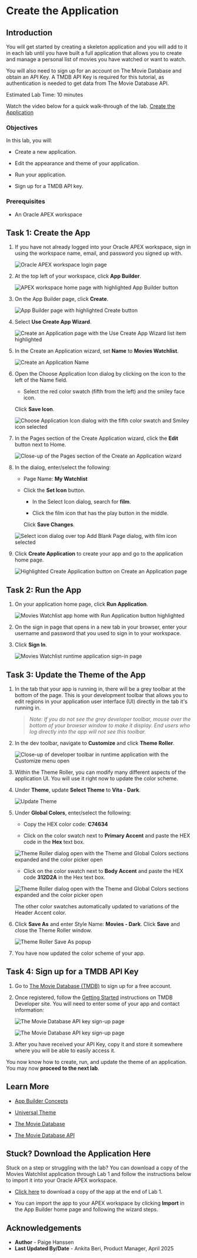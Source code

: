 # Create the Application

## Introduction

You will get started by creating a skeleton application and you will add to it in each lab until you have built a full application that allows you to create and manage a personal list of movies you have watched or want to watch.

You will also need to sign up for an account on The Movie Database and obtain an API Key. A TMDB API Key is required for this tutorial, as authentication is needed to get data from The Movie Database API.

Estimated Lab Time: 10 minutes

Watch the video below for a quick walk-through of the lab.
[Create the Application](videohub:1_wnfxin31)

### Objectives

In this lab, you will:

- Create a new application.

- Edit the appearance and theme of your application.

- Run your application.

- Sign up for a TMDB API key.

### Prerequisites

- An Oracle APEX workspace

## Task 1: Create the App

1. If you have not already logged into your Oracle APEX workspace, sign in using the workspace name, email, and password you signed up with.

    ![Oracle APEX workspace login page](images/apex-sign-in.png " ")

2. At the top left of your workspace, click **App Builder**.

    ![APEX workspace home page with highlighted App Builder button](images/workspace-home-edit.png " ")

3. On the App Builder page, click **Create**.

    ![App Builder page with highlighted Create button](images/app-builder-create.png " ")

4. Select **Use Create App Wizard**.

    ![Create an Application page with the Use Create App Wizard list item highlighted](images/new-application-edit.png " ")

5. In the Create an Application wizard, set **Name** to **Movies Watchlist**.

    ![Create an Application Name](images/movies-watchlist.png " ")

6. Open the Choose Application Icon dialog by clicking on the icon to the left of the Name field.

    - Select the red color swatch (fifth from the left) and the smiley face icon.

    Click **Save Icon**.

    ![Choose Application Icon dialog with the fifth color swatch and Smiley icon selected](images/choose-icon.png " ")

7. In the Pages section of the Create Application wizard, click the **Edit** button next to Home.

    ![Close-up of the Pages section of the Create an Application wizard](images/edit-home-page.png " ")

8. In the dialog, enter/select the following:

    - Page Name: **My Watchlist**

    - Click the **Set Icon** button.

        - In the Select Icon dialog, search for **film**.

        - Click the film icon that has the play button in the middle.

        Click **Save Changes**.

    ![Select icon dialog over top Add Blank Page dialog, with film icon selected](images/home-page-changes.png " ")

9. Click **Create Application** to create your app and go to the application home page.

    ![Highlighted Create Application button on Create an Application page](images/create-app.png " ")

## Task 2: Run the App

1. On your application home page, click **Run Application**.

    ![Movies Watchlist app home with Run Application button highlighted](images/run-app.png " ")

2. On the sign in page that opens in a new tab in your browser, enter your username and password that you used to sign in to your workspace.

3. Click **Sign In**.

    ![Movies Watchlist runtime application sign-in page](images/app-sign-in.png " ")

## Task 3: Update the Theme of the App

1. In the tab that your app is running in, there will be a grey toolbar at the bottom of the page. This is your development toolbar that allows you to edit regions in your application user interface (UI) directly in the tab it's running in.

    > *Note: If you do not see the grey developer toolbar, mouse over the bottom of your browser window to make it display. End users who log directly into the app will not see this toolbar.*

2. In the dev toolbar, navigate to **Customize** and click **Theme Roller**.

    ![Close-up of developer toolbar in runtime application with the Customize menu open](images/dev-toolbar.png " ")

3. Within the Theme Roller, you can modify many different aspects of the application UI. You will use it right now to update the color scheme.

4. Under **Theme**, update **Select Theme** to **Vita - Dark**.

    ![Update Theme](images/select-theme.png " ")

5. Under **Global Colors**, enter/select the following:

    - Copy the HEX color code: **C74634**

    - Click on the color swatch next to **Primary Accent** and paste the HEX code in the **Hex** text box.

    ![Theme Roller dialog open with the Theme and Global Colors sections expanded and the color picker open](images/theme-roller.png " ")

    - Click on the color swatch next to **Body Accent** and paste the HEX code **312D2A** in the Hex text box.

    ![Theme Roller dialog open with the Theme and Global Colors sections expanded and the color picker open](images/body-accent.png " ")

    The other color swatches automatically updated to variations of the Header Accent color.

6. Click **Save As** and enter Style Name: **Movies - Dark**. Click **Save** and close the Theme Roller window.

    ![Theme Roller Save As popup](images/save-theme.png " ")

7. You have now updated the color scheme of your app.

## Task 4: Sign up for a TMDB API Key

1. Go to [The Movie Database (TMDB)](https://www.themoviedb.org/signup) to sign up for a free account.

2. Once registered, follow the [Getting Started](https://developers.themoviedb.org/3/getting-started/introduction) instructions on TMDB Developer site. You will need to enter some of your app and contact information:

    ![The Movie Database API key sign-up page](images/api-key-signup-edits.png " ")

    ![The Movie Database API key sign-up page](images/api-key-signup-edit.png " ")

3. After you have received your API Key, copy it and store it somewhere where you will be able to easily access it.

You now know how to create, run, and update the theme of an application. You may now **proceed to the next lab**.

## Learn More

- [App Builder Concepts](https://docs.oracle.com/en/database/oracle/apex/23.2/htmdb/application-builder-concepts.html)

- [Universal Theme](https://apex.oracle.com/pls/apex/apex_pm/r/ut/getting-started)

- [The Movie Database](https://www.themoviedb.org/)

- [The Movie Database API](https://developers.themoviedb.org/3/getting-started/introduction)

## Stuck? Download the Application Here

Stuck on a step or struggling with the lab? You can download a copy of the Movies Watchlist application through Lab 1 and follow the instructions below to import it into your Oracle APEX workspace.

- [Click here](https://c4u04.objectstorage.us-ashburn-1.oci.customer-oci.com/p/EcTjWk2IuZPZeNnD_fYMcgUhdNDIDA6rt9gaFj_WZMiL7VvxPBNMY60837hu5hga/n/c4u04/b/livelabsfiles/o/lab-1-241.sql) to download a copy of the app at the end of Lab 1.

- You can import the app to your APEX workspace by clicking **Import** in the App Builder home page and following the wizard steps.

## Acknowledgements

- **Author** - Paige Hanssen
- **Last Updated By/Date** - Ankita Beri, Product Manager, April 2025